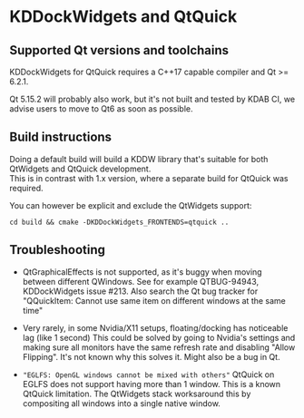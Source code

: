 # KDDockWidgets and QtQuick

## Supported Qt versions and toolchains

KDDockWidgets for QtQuick requires a C++17 capable compiler and Qt >= 6.2.1.

Qt 5.15.2 will probably also work, but it's not built and tested by KDAB CI, we
advise users to move to Qt6 as soon as possible.

## Build instructions

Doing a default build will build a KDDW library that's suitable for both QtWidgets and QtQuick development.<br>
This is in contrast with 1.x version, where a separate build for QtQuick was required.

You can however be explicit and exclude the QtWidgets support:

`cd build && cmake -DKDDockWidgets_FRONTENDS=qtquick ..`

## Troubleshooting

- QtGraphicalEffects is not supported, as it's buggy when moving between different QWindows.
  See for example QTBUG-94943, KDDockWidgets issue #213. Also search the Qt bug tracker
  for "QQuickItem: Cannot use same item on different windows at the same time"

- Very rarely, in some Nvidia/X11 setups, floating/docking has noticeable lag (like 1 second)
  This could be solved by going to Nvidia's settings and making sure all monitors have
  the same refresh rate and disabling "Allow Flipping". It's not known why this solves it. Might also
  be a bug in Qt.

- `"EGLFS: OpenGL windows cannot be mixed with others"` QtQuick on EGLFS does not support having more
  than 1 window. This is a known QtQuick limitation. The QtWidgets stack worksaround this by compositing
  all windows into a single native window.
